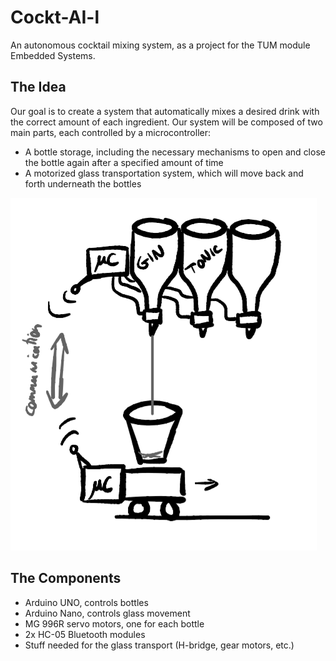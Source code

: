 # Cockt-AI-l
An autonomous cocktail mixing system, as a project for the TUM module Embedded Systems.

## The Idea
Our goal is to create a system that automatically mixes a desired drink with the correct amount of each ingredient. Our system will be composed of two main parts, each controlled by a microcontroller:
- A bottle storage, including the necessary mechanisms to open and close the bottle again after a specified amount of time
- A motorized glass transportation system, which will move back and forth underneath the bottles

![](img/Sketch.png)

## The Components
- Arduino UNO, controls bottles
- Arduino Nano, controls glass movement
- MG 996R servo motors, one for each bottle
- 2x HC-05 Bluetooth modules
- Stuff needed for the glass transport (H-bridge, gear motors, etc.)
